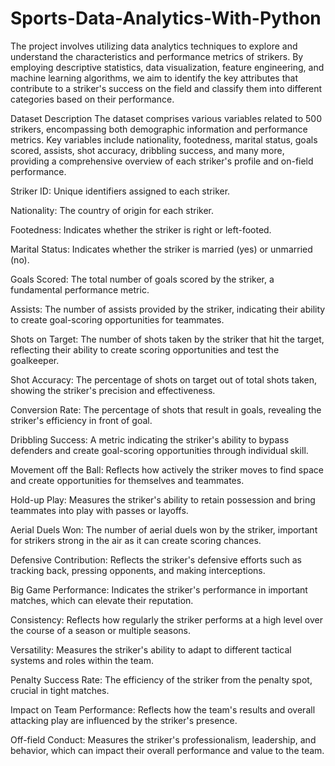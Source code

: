 # Sports-Data-Analytics-With-Python
The project involves utilizing data analytics techniques to explore and understand the characteristics and performance metrics of strikers. By employing descriptive statistics, data visualization, feature engineering, and machine learning algorithms, we aim to identify the key attributes that contribute to a striker's success on the field and classify them into different categories based on their performance.

Dataset Description
The dataset comprises various variables related to 500 strikers, encompassing both demographic information and performance metrics. Key variables include nationality, footedness, marital status, goals scored, assists, shot accuracy, dribbling success, and many more, providing a comprehensive overview of each striker's profile and on-field performance.

Striker ID: Unique identifiers assigned to each striker.

Nationality: The country of origin for each striker.

Footedness: Indicates whether the striker is right or left-footed.

Marital Status: Indicates whether the striker is married (yes) or unmarried (no).

Goals Scored: The total number of goals scored by the striker, a fundamental performance metric.

Assists: The number of assists provided by the striker, indicating their ability to create goal-scoring opportunities for teammates.

Shots on Target: The number of shots taken by the striker that hit the target, reflecting their ability to create scoring opportunities and test the goalkeeper.

Shot Accuracy: The percentage of shots on target out of total shots taken, showing the striker's precision and effectiveness.

Conversion Rate: The percentage of shots that result in goals, revealing the striker's efficiency in front of goal.

Dribbling Success: A metric indicating the striker's ability to bypass defenders and create goal-scoring opportunities through individual skill.

Movement off the Ball: Reflects how actively the striker moves to find space and create opportunities for themselves and teammates.

Hold-up Play: Measures the striker's ability to retain possession and bring teammates into play with passes or layoffs.

Aerial Duels Won: The number of aerial duels won by the striker, important for strikers strong in the air as it can create scoring chances.

Defensive Contribution: Reflects the striker's defensive efforts such as tracking back, pressing opponents, and making interceptions.

Big Game Performance: Indicates the striker's performance in important matches, which can elevate their reputation.

Consistency: Reflects how regularly the striker performs at a high level over the course of a season or multiple seasons.

Versatility: Measures the striker's ability to adapt to different tactical systems and roles within the team.

Penalty Success Rate: The efficiency of the striker from the penalty spot, crucial in tight matches.

Impact on Team Performance: Reflects how the team's results and overall attacking play are influenced by the striker's presence.

Off-field Conduct: Measures the striker's professionalism, leadership, and behavior, which can impact their overall performance and value to the team.
